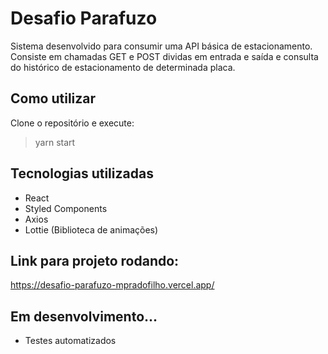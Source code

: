 # Desafio Parafuzo
Sistema desenvolvido para consumir uma API básica de estacionamento. Consiste em chamadas GET e POST dividas em entrada e saída e consulta do histórico de estacionamento de determinada placa.

## Como utilizar
Clone o repositório e execute:
> yarn start

## Tecnologias utilizadas
- React
- Styled Components
- Axios
- Lottie (Biblioteca de animações)

## Link para projeto rodando:
https://desafio-parafuzo-mpradofilho.vercel.app/

## Em desenvolvimento...
- Testes automatizados
